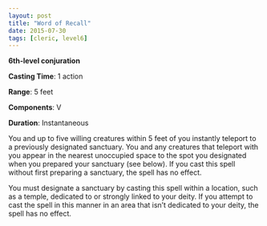 ```yaml
---
layout: post
title: "Word of Recall"
date: 2015-07-30
tags: [cleric, level6]
---
```


**6th-level conjuration**

**Casting Time**: 1 action

**Range**: 5 feet

**Components**: V

**Duration**: Instantaneous

You and up to five willing creatures within 5 feet of you instantly teleport to a previously designated sanctuary. You and any creatures that teleport with you appear in the nearest unoccupied space to the spot you designated when you prepared your sanctuary (see below). If you cast this spell without first preparing a sanctuary, the spell has no effect.

You must designate a sanctuary by casting this spell within a location, such as a temple, dedicated to or strongly linked to your deity. If you attempt to cast the spell in this manner in an area that isn’t dedicated to your deity, the spell has no effect.
